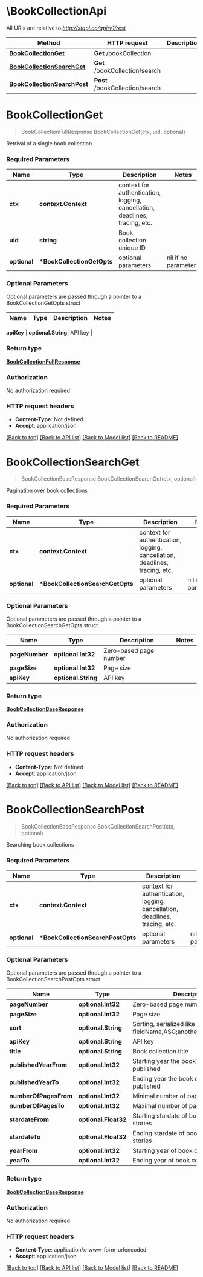 # \BookCollectionApi

All URIs are relative to *http://stapi.co/api/v1/rest*

Method | HTTP request | Description
------------- | ------------- | -------------
[**BookCollectionGet**](BookCollectionApi.md#BookCollectionGet) | **Get** /bookCollection | 
[**BookCollectionSearchGet**](BookCollectionApi.md#BookCollectionSearchGet) | **Get** /bookCollection/search | 
[**BookCollectionSearchPost**](BookCollectionApi.md#BookCollectionSearchPost) | **Post** /bookCollection/search | 


# **BookCollectionGet**
> BookCollectionFullResponse BookCollectionGet(ctx, uid, optional)


Retrival of a single book collection

### Required Parameters

Name | Type | Description  | Notes
------------- | ------------- | ------------- | -------------
 **ctx** | **context.Context** | context for authentication, logging, cancellation, deadlines, tracing, etc.
  **uid** | **string**| Book collection unique ID | 
 **optional** | ***BookCollectionGetOpts** | optional parameters | nil if no parameters

### Optional Parameters
Optional parameters are passed through a pointer to a BookCollectionGetOpts struct

Name | Type | Description  | Notes
------------- | ------------- | ------------- | -------------

 **apiKey** | **optional.String**| API key | 

### Return type

[**BookCollectionFullResponse**](BookCollectionFullResponse.md)

### Authorization

No authorization required

### HTTP request headers

 - **Content-Type**: Not defined
 - **Accept**: application/json

[[Back to top]](#) [[Back to API list]](../README.md#documentation-for-api-endpoints) [[Back to Model list]](../README.md#documentation-for-models) [[Back to README]](../README.md)

# **BookCollectionSearchGet**
> BookCollectionBaseResponse BookCollectionSearchGet(ctx, optional)


Pagination over book collections

### Required Parameters

Name | Type | Description  | Notes
------------- | ------------- | ------------- | -------------
 **ctx** | **context.Context** | context for authentication, logging, cancellation, deadlines, tracing, etc.
 **optional** | ***BookCollectionSearchGetOpts** | optional parameters | nil if no parameters

### Optional Parameters
Optional parameters are passed through a pointer to a BookCollectionSearchGetOpts struct

Name | Type | Description  | Notes
------------- | ------------- | ------------- | -------------
 **pageNumber** | **optional.Int32**| Zero-based page number | 
 **pageSize** | **optional.Int32**| Page size | 
 **apiKey** | **optional.String**| API key | 

### Return type

[**BookCollectionBaseResponse**](BookCollectionBaseResponse.md)

### Authorization

No authorization required

### HTTP request headers

 - **Content-Type**: Not defined
 - **Accept**: application/json

[[Back to top]](#) [[Back to API list]](../README.md#documentation-for-api-endpoints) [[Back to Model list]](../README.md#documentation-for-models) [[Back to README]](../README.md)

# **BookCollectionSearchPost**
> BookCollectionBaseResponse BookCollectionSearchPost(ctx, optional)


Searching book collections

### Required Parameters

Name | Type | Description  | Notes
------------- | ------------- | ------------- | -------------
 **ctx** | **context.Context** | context for authentication, logging, cancellation, deadlines, tracing, etc.
 **optional** | ***BookCollectionSearchPostOpts** | optional parameters | nil if no parameters

### Optional Parameters
Optional parameters are passed through a pointer to a BookCollectionSearchPostOpts struct

Name | Type | Description  | Notes
------------- | ------------- | ------------- | -------------
 **pageNumber** | **optional.Int32**| Zero-based page number | 
 **pageSize** | **optional.Int32**| Page size | 
 **sort** | **optional.String**| Sorting, serialized like this: fieldName,ASC;anotherFieldName,DESC | 
 **apiKey** | **optional.String**| API key | 
 **title** | **optional.String**| Book collection title | 
 **publishedYearFrom** | **optional.Int32**| Starting year the book collection was published | 
 **publishedYearTo** | **optional.Int32**| Ending year the book collection was published | 
 **numberOfPagesFrom** | **optional.Int32**| Minimal number of pages | 
 **numberOfPagesTo** | **optional.Int32**| Maximal number of pages | 
 **stardateFrom** | **optional.Float32**| Starting stardate of book collection stories | 
 **stardateTo** | **optional.Float32**| Ending stardate of book collections stories | 
 **yearFrom** | **optional.Int32**| Starting year of book collection stories | 
 **yearTo** | **optional.Int32**| Ending year of book collections stories | 

### Return type

[**BookCollectionBaseResponse**](BookCollectionBaseResponse.md)

### Authorization

No authorization required

### HTTP request headers

 - **Content-Type**: application/x-www-form-urlencoded
 - **Accept**: application/json

[[Back to top]](#) [[Back to API list]](../README.md#documentation-for-api-endpoints) [[Back to Model list]](../README.md#documentation-for-models) [[Back to README]](../README.md)

